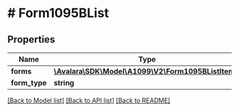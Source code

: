# # Form1095BList

## Properties

Name | Type | Description | Notes
------------ | ------------- | ------------- | -------------
**forms** | [**\Avalara\SDK\Model\A1099\V2\Form1095BListItem[]**](Form1095BListItem.md) |  | [optional]
**form_type** | **string** |  | [optional]

[[Back to Model list]](../../../README.md#models) [[Back to API list]](../../../README.md#endpoints) [[Back to README]](../../../README.md)
